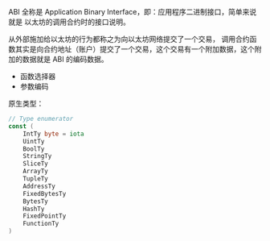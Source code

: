 ABI 全称是 Application Binary Interface，即：应用程序二进制接口，简单来说就是 以太坊的调用合约时的接口说明。

从外部施加给以太坊的行为都称之为向以太坊网络提交了一个交易， 调用合约函数其实是向合约地址（账户）提交了一个交易，这个交易有一个附加数据，这个附加的数据就是 ABI 的编码数据。

* 函数选择器
* 参数编码



原生类型：

```go
// Type enumerator
const (
	IntTy byte = iota
	UintTy
	BoolTy
	StringTy
	SliceTy
	ArrayTy
	TupleTy
	AddressTy
	FixedBytesTy
	BytesTy
	HashTy
	FixedPointTy
	FunctionTy
)
```





